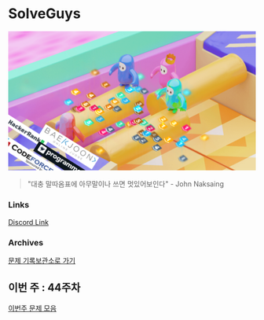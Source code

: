 # SolveGuys

![image](./Readme_Images/solveguys.png)
 
> "대충 말따옴표에 아무말이나 쓰면 멋있어보인다" - John Naksaing

### Links
[Discord Link](https://discord.gg/TQGDWj7R)

### Archives
[문제 기록보관소로 가기](./Problems_Archives)

## 이번 주 : 44주차
[이번주 문제 모음](./44week)

